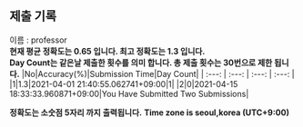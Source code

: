 


  
## 제출 기록  
이름 : professor  
**현재 평균 정확도는 0.65 입니다. 최고 정확도는 1.3 입니다.**  
**Day Count는 같은날 제출한 횟수를 의미 합니다. 총 제출 횟수는 30번으로 제한 됩니다.**
|No|Accuracy(%)|Submission Time|Day Count|
| :---: | :---: | :---: | :---: |
|1|1.3|2021-04-01 21:40:55.062741+09:00|1|
|2|0|2021-04-15 18:33:33.960871+09:00|You Have Submitted Two Submissions|


**정확도는 소숫점 5자리 까지 출력됩니다.**
**Time zone is seoul,korea (UTC+9:00)**
